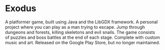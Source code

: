 # Exodus
A platformer game, built using Java and the LibGDX framework. A personal project where you can play as a man trying to escape. Jump through dungeons and forests, killing skeletons and evil snails. The game consists of puzzles and boss battles at the end of each stage. Complete with custom music and art. Released on the Google Play Store, but no longer maintained.

